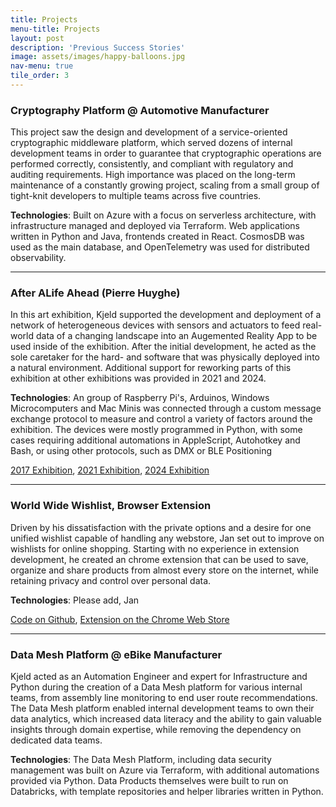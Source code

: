 ```yaml
---
title: Projects
menu-title: Projects
layout: post
description: 'Previous Success Stories'
image: assets/images/happy-balloons.jpg
nav-menu: true
tile_order: 3
---
```


### Cryptography Platform @ Automotive Manufacturer

This project saw the design and development of a service-oriented cryptographic middleware platform, which served dozens of internal development teams in order to guarantee that cryptographic operations are performed correctly, consistently, and compliant with regulatory and auditing requirements. High importance was placed on the long-term maintenance of a constantly growing project, scaling from a small group of tight-knit developers to multiple teams across five countries.

**Technologies**: Built on Azure with a focus on serverless architecture, with infrastructure managed and deployed via Terraform. Web applications written in Python and Java, frontends created in React. CosmosDB was used as the main database, and OpenTelemetry was used for distributed observability.

---

### After ALife Ahead (Pierre Huyghe) 

In this art exhibition, Kjeld supported the development and deployment of a network of heterogeneous devices with sensors and actuators to feed real-world data of a changing landscape into an Augemented Reality App to be used inside of the exhibition. After the initial development, he acted as the sole caretaker for the hard- and software that was physically deployed into a natural environment. Additional support for reworking  parts of this exhibition at other exhibitions was provided in 2021 and 2024.

**Technologies**: An group of Raspberry Pi's, Arduinos, Windows Microcomputers and Mac Minis was connected through a custom message exchange protocol to measure and control a variety of factors around the exhibition. The devices were mostly programmed in Python, with some cases requiring additional automations in AppleScript, Autohotkey and Bash, or using other protocols, such as DMX or BLE Positioning

[2017 Exhibition](https://www.estherschipper.com/artists/41-pierre-huyghe/works/15049/), [2021 Exhibition](https://www.luma.org/en/arles/our-program/event/after-uumwelt-748387ec-b0d1-4366-ab40-793f3cfc7373.html), [2024 Exhibition](https://www.pinaultcollection.com/palazzograssi/en/pierre-huyghe-liminal)

---

### World Wide Wishlist, Browser Extension

Driven by his dissatisfaction with the private options and a desire for one unified wishlist capable of handling any webstore, Jan set out to improve on wishlists for online shopping. Starting with no experience in extension development, he created an chrome extension that can be used to save, organize and share products from almost every store on the internet, while retaining privacy and control over personal data.

**Technologies**: Please add, Jan

[Code on Github](https://github.com/Concibar/world-wide-wishlist), [Extension on the Chrome Web Store](https://chromewebstore.google.com/detail/world-wide-wishlist/eoijldehoihkjigbpanilhjkobhhgkab)

---

### Data Mesh Platform @ eBike Manufacturer

Kjeld acted as an Automation Engineer and expert for Infrastructure and Python during the creation of a Data Mesh platform for various internal teams, from assembly line monitoring to end user route recommendations. The Data Mesh platform enabled internal development teams to own their data analytics, which increased data literacy and the ability to gain valuable insights through domain expertise, while removing the dependency on dedicated data teams.

**Technologies**: The Data Mesh Platform, including data security management was built on Azure via Terraform, with additional automations provided via Python. Data Products themselves were built to run on Databricks, with template repositories and helper libraries written in Python. 


[^1]: Names and details redacted 